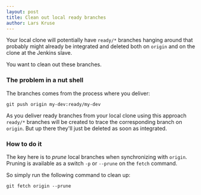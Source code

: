 ```yaml
---
layout: post
title: Clean out local ready branches
author: Lars Kruse
---
```


Your local clone will potentially have `ready/*` branches hanging around that probably might already be integrated and deleted both on `origin` and on the clone at the Jenkins slave.

You want to clean out these branches.

### The problem in a nut shell

The branches comes from the process where you deliver:

    git push origin my-dev:ready/my-dev

As you deliver ready branches from your local clone using this approach `ready/*` branches will be created to trace the corresponding branch on `origin`. But up there they'll just be deleted as soon as integrated.


### How to do it

The key here is to _prune_ local branches when synchronizing with `origin`. Pruning is available as a switch `-p` or `--prune` on the `fetch` command.

So simply run the following command to clean up:

    git fetch origin --prune










